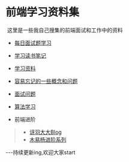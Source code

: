  #  前端学习资料集 #

  这里是一些我自己搜集的前端面试和工作中的资料
  
- [每日面试题学习](//github.com/LuoShengMen/StudyNotes/tree/master/DailyQuestion)

- [学习读书笔记](//github.com/LuoShengMen/StudyNotes/tree/master/readNotes)

- [学习资料](//github.com/LuoShengMen/StudyNotes/tree/master/learningMaterials/data.md)

- [容易忘记的一些概念和问题](//github.com/LuoShengMen/StudyNotes/blob/master/forgetQuestions/Questions.md)

- [面试问题](//github.com/LuoShengMen/StudyNotes/blob/master/InterviewQuestions/InterviewQuestions.md)

- [算法学习]()

- 前端进阶
 > * [讶羽大大Blog](https://github.com/mqyqingfeng/Blog)
 > * [木易杨进阶系列](https://github.com/yygmind/blog)
 
---持续更新ing,欢迎大家start
